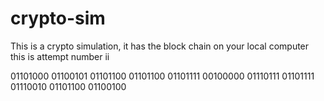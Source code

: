 # crypto-sim
This is a crypto simulation, it has the block chain on your local computer
this is attempt number ii



01101000 01100101 01101100 01101100 01101111 00100000 01110111 01101111 01110010 01101100 01100100
